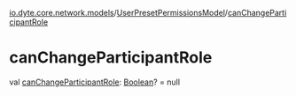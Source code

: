 [io.dyte.core.network.models](../index.md)/[UserPresetPermissionsModel](index.md)/[canChangeParticipantRole](can-change-participant-role.md)

# canChangeParticipantRole


val [canChangeParticipantRole](can-change-participant-role.md): [Boolean](https://kotlinlang.org/api/latest/jvm/stdlib/kotlin/-boolean/index.html)? = null
